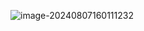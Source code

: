![image-20240807160111232](C:\Users\64557\AppData\Roaming\Typora\typora-user-images\image-20240807160111232.png)